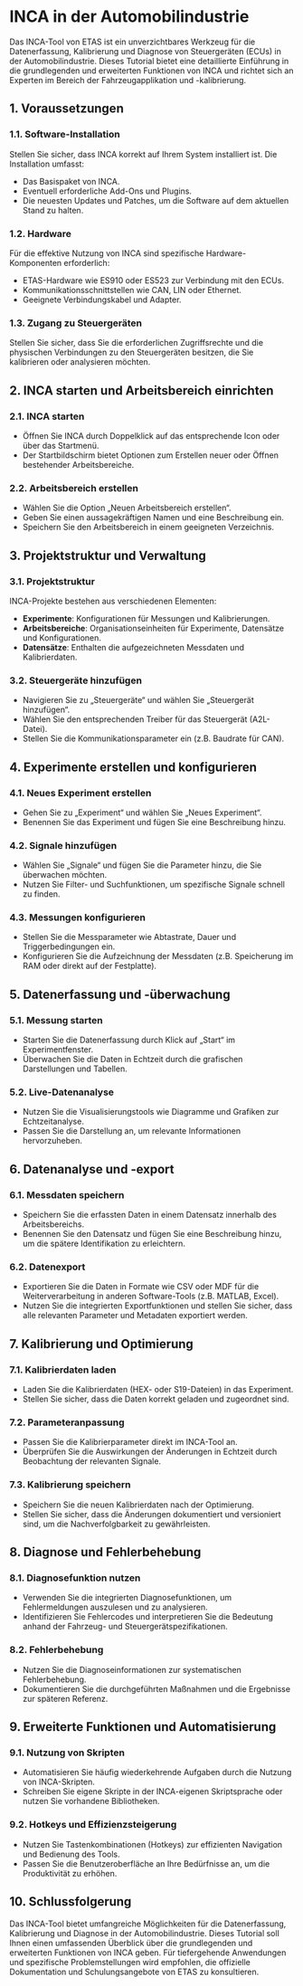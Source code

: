 # INCA in der Automobilindustrie

Das INCA-Tool von ETAS ist ein unverzichtbares Werkzeug für die Datenerfassung, Kalibrierung und Diagnose von Steuergeräten (ECUs) in der Automobilindustrie. Dieses Tutorial bietet eine detaillierte Einführung in die grundlegenden und erweiterten Funktionen von INCA und richtet sich an Experten im Bereich der Fahrzeugapplikation und -kalibrierung.

## 1. Voraussetzungen

### 1.1. Software-Installation

Stellen Sie sicher, dass INCA korrekt auf Ihrem System installiert ist. Die Installation umfasst:

- Das Basispaket von INCA.
- Eventuell erforderliche Add-Ons und Plugins.
- Die neuesten Updates und Patches, um die Software auf dem aktuellen Stand zu halten.

### 1.2. Hardware

Für die effektive Nutzung von INCA sind spezifische Hardware-Komponenten erforderlich:

- ETAS-Hardware wie ES910 oder ES523 zur Verbindung mit den ECUs.
- Kommunikationsschnittstellen wie CAN, LIN oder Ethernet.
- Geeignete Verbindungskabel und Adapter.

### 1.3. Zugang zu Steuergeräten

Stellen Sie sicher, dass Sie die erforderlichen Zugriffsrechte und die physischen Verbindungen zu den Steuergeräten besitzen, die Sie kalibrieren oder analysieren möchten.

## 2. INCA starten und Arbeitsbereich einrichten

### 2.1. INCA starten

- Öffnen Sie INCA durch Doppelklick auf das entsprechende Icon oder über das Startmenü.
- Der Startbildschirm bietet Optionen zum Erstellen neuer oder Öffnen bestehender Arbeitsbereiche.

### 2.2. Arbeitsbereich erstellen

- Wählen Sie die Option „Neuen Arbeitsbereich erstellen“.
- Geben Sie einen aussagekräftigen Namen und eine Beschreibung ein.
- Speichern Sie den Arbeitsbereich in einem geeigneten Verzeichnis.

## 3. Projektstruktur und Verwaltung

### 3.1. Projektstruktur

INCA-Projekte bestehen aus verschiedenen Elementen:

- **Experimente**: Konfigurationen für Messungen und Kalibrierungen.
- **Arbeitsbereiche**: Organisationseinheiten für Experimente, Datensätze und Konfigurationen.
- **Datensätze**: Enthalten die aufgezeichneten Messdaten und Kalibrierdaten.

### 3.2. Steuergeräte hinzufügen

- Navigieren Sie zu „Steuergeräte“ und wählen Sie „Steuergerät hinzufügen“.
- Wählen Sie den entsprechenden Treiber für das Steuergerät (A2L-Datei).
- Stellen Sie die Kommunikationsparameter ein (z.B. Baudrate für CAN).

## 4. Experimente erstellen und konfigurieren

### 4.1. Neues Experiment erstellen

- Gehen Sie zu „Experiment“ und wählen Sie „Neues Experiment“.
- Benennen Sie das Experiment und fügen Sie eine Beschreibung hinzu.

### 4.2. Signale hinzufügen

- Wählen Sie „Signale“ und fügen Sie die Parameter hinzu, die Sie überwachen möchten.
- Nutzen Sie Filter- und Suchfunktionen, um spezifische Signale schnell zu finden.

### 4.3. Messungen konfigurieren

- Stellen Sie die Messparameter wie Abtastrate, Dauer und Triggerbedingungen ein.
- Konfigurieren Sie die Aufzeichnung der Messdaten (z.B. Speicherung im RAM oder direkt auf der Festplatte).

## 5. Datenerfassung und -überwachung

### 5.1. Messung starten

- Starten Sie die Datenerfassung durch Klick auf „Start“ im Experimentfenster.
- Überwachen Sie die Daten in Echtzeit durch die grafischen Darstellungen und Tabellen.

### 5.2. Live-Datenanalyse

- Nutzen Sie die Visualisierungstools wie Diagramme und Grafiken zur Echtzeitanalyse.
- Passen Sie die Darstellung an, um relevante Informationen hervorzuheben.

## 6. Datenanalyse und -export

### 6.1. Messdaten speichern

- Speichern Sie die erfassten Daten in einem Datensatz innerhalb des Arbeitsbereichs.
- Benennen Sie den Datensatz und fügen Sie eine Beschreibung hinzu, um die spätere Identifikation zu erleichtern.

### 6.2. Datenexport

- Exportieren Sie die Daten in Formate wie CSV oder MDF für die Weiterverarbeitung in anderen Software-Tools (z.B. MATLAB, Excel).
- Nutzen Sie die integrierten Exportfunktionen und stellen Sie sicher, dass alle relevanten Parameter und Metadaten exportiert werden.

## 7. Kalibrierung und Optimierung

### 7.1. Kalibrierdaten laden

- Laden Sie die Kalibrierdaten (HEX- oder S19-Dateien) in das Experiment.
- Stellen Sie sicher, dass die Daten korrekt geladen und zugeordnet sind.

### 7.2. Parameteranpassung

- Passen Sie die Kalibrierparameter direkt im INCA-Tool an.
- Überprüfen Sie die Auswirkungen der Änderungen in Echtzeit durch Beobachtung der relevanten Signale.

### 7.3. Kalibrierung speichern

- Speichern Sie die neuen Kalibrierdaten nach der Optimierung.
- Stellen Sie sicher, dass die Änderungen dokumentiert und versioniert sind, um die Nachverfolgbarkeit zu gewährleisten.

## 8. Diagnose und Fehlerbehebung

### 8.1. Diagnosefunktion nutzen

- Verwenden Sie die integrierten Diagnosefunktionen, um Fehlermeldungen auszulesen und zu analysieren.
- Identifizieren Sie Fehlercodes und interpretieren Sie die Bedeutung anhand der Fahrzeug- und Steuergerätspezifikationen.

### 8.2. Fehlerbehebung

- Nutzen Sie die Diagnoseinformationen zur systematischen Fehlerbehebung.
- Dokumentieren Sie die durchgeführten Maßnahmen und die Ergebnisse zur späteren Referenz.

## 9. Erweiterte Funktionen und Automatisierung

### 9.1. Nutzung von Skripten

- Automatisieren Sie häufig wiederkehrende Aufgaben durch die Nutzung von INCA-Skripten.
- Schreiben Sie eigene Skripte in der INCA-eigenen Skriptsprache oder nutzen Sie vorhandene Bibliotheken.

### 9.2. Hotkeys und Effizienzsteigerung

- Nutzen Sie Tastenkombinationen (Hotkeys) zur effizienten Navigation und Bedienung des Tools.
- Passen Sie die Benutzeroberfläche an Ihre Bedürfnisse an, um die Produktivität zu erhöhen.

## 10. Schlussfolgerung

Das INCA-Tool bietet umfangreiche Möglichkeiten für die Datenerfassung, Kalibrierung und Diagnose in der Automobilindustrie. Dieses Tutorial soll Ihnen einen umfassenden Überblick über die grundlegenden und erweiterten Funktionen von INCA geben. Für tiefergehende Anwendungen und spezifische Problemstellungen wird empfohlen, die offizielle Dokumentation und Schulungsangebote von ETAS zu konsultieren.

